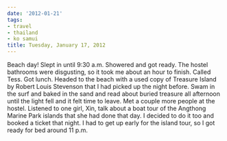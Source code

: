 ```yaml
---
date: '2012-01-21'
tags:
- travel
- thailand
- ko samui
title: Tuesday, January 17, 2012
---
```


Beach day! Slept in until 9:30 a.m. Showered and got ready. The hostel bathrooms were disgusting, so it took me about an hour to finish. Called Tess. Got lunch. Headed to the beach with a used copy of Treasure Island by Robert Louis Stevenson that I had picked up the night before. Swam in the surf and baked in the sand and read about buried treasure all afternoon until the light fell and it felt time to leave. Met a couple more people at the hostel. Listened to one girl, Xin, talk about a boat tour of the Angthong Marine Park islands that she had done that day. I decided to do it too and booked a ticket that night. I had to get up early for the island tour, so I got ready for bed around 11 p.m.
